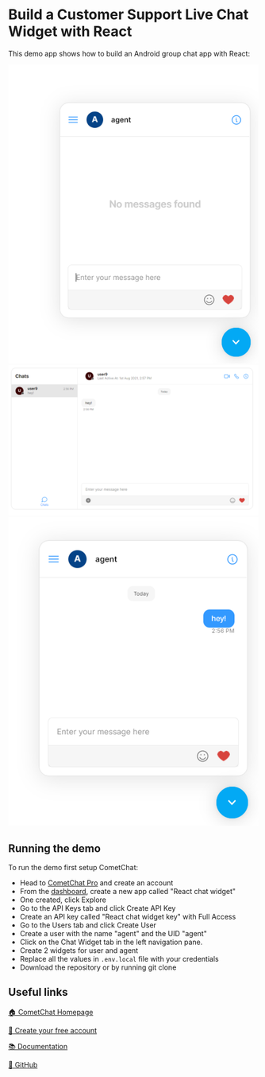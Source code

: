 # Build a Customer Support Live Chat Widget with React

This demo app shows how to build an Android group chat app with React:

![ss1](/screenshots/ss1.png)
![ss2](/screenshots/ss2.png)
![ss3](/screenshots/ss3.png)

## Running the demo

To run the demo first setup CometChat:

- Head to [CometChat Pro](https://www.cometchat.com/pro?utm_source=github&utm_medium=link&utm_campaign=react-cometchat-chat-widget-demo) and create an account
- From the [dashboard](https://app.cometchat.com/signup?utm_source=github&utm_medium=link&utm_campaign=react-cometchat-chat-widget-demo), create a new app called "React chat widget"
- One created, click Explore
- Go to the API Keys tab and click Create API Key
- Create an API key called "React chat widget key" with Full Access
- Go to the Users tab and click Create User
- Create a user with the name "agent" and the UID "agent"
- Click on the Chat Widget tab in the left navigation pane.
- Create 2 widgets for user and agent
- Replace all the values in `.env.local` file with your credentials
- Download the repository or by running git clone

## Useful links

[🏠 CometChat Homepage](https://www.cometchat.com/pro/?utm_source=github&utm_medium=link&utm_campaign=react-cometchat-chat-widget-demo)

[🚀 Create your free account](https://www.cometchat.com/pro/?utm_source=github&utm_medium=link&utm_campaign=react-cometchat-chat-widget-demo)

[📚 Documentation](https://prodocs.cometchat.com/?utm_source=github&utm_medium=link&utm_campaign=react-cometchat-chat-widget-demo)

[👾 GitHub](https://www.github.com/cometchat-pro)
